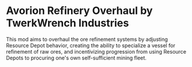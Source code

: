# Avorion Refinery Overhaul by TwerkWrench Industries

This mod aims to overhaul the ore refinement systems by adjusting Resource Depot behavior, creating the ability to specialize a vessel for refinement of raw ores, and incentivizing progression from using Resource Depots to procuring one's own self-sufficient mining fleet.